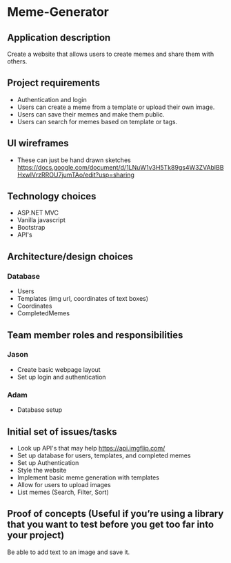 # Meme-Generator

## Application description
Create a website that allows users to create memes and share them with others.

## Project requirements
- Authentication and login 
- Users can create a meme from a template or upload their own image.
- Users can save their memes and make them public.
- Users can search for memes based on template or tags.

## UI wireframes
 * These can just be hand drawn sketches
 https://docs.google.com/document/d/1LNuW1v3H5Tk89gs4W3ZVAblBBHxwlVrzRROU7jumTAo/edit?usp=sharing
 
## Technology choices
- ASP.NET MVC 
- Vanilla javascript
- Bootstrap 
- API's

## Architecture/design choices
### Database 
- Users
- Templates (img url, coordinates of text boxes)
- Coordinates
- CompletedMemes

## Team member roles and responsibilities
### Jason 
- Create basic webpage layout
- Set up login and authentication

### Adam
- Database setup


## Initial set of issues/tasks
- Look up API's that may help https://api.imgflip.com/
- Set up database for users, templates, and completed memes
- Set up Authentication
- Style the website
- Implement basic meme generation with templates
- Allow for users to upload images
- List memes (Search, Filter, Sort)

## Proof of concepts (Useful if you’re using a library that you want to test before you get too far into your project)
Be able to add text to an image and save it. 
